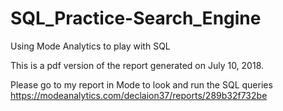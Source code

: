 # SQL_Practice-Search_Engine
Using Mode Analytics to play with SQL

This is a pdf version of the report generated on July 10, 2018.

Please go to my report in Mode to look and run the SQL queries
https://modeanalytics.com/declaion37/reports/289b32f732be
